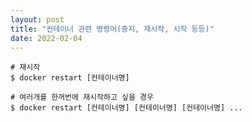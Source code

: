 ```yaml
---
layout: post
title: "컨테이너 관련 명령어(중지, 재시작, 시작 등등)"
date: 2022-02-04
---
```


<pre class="shell" id="code_1643934646159"><code># 재시작 
$ docker restart [컨테이너명]

# 여러개를 한꺼번에 재시작하고 싶을 경우 
$ docker restart [컨테이너명] [컨테이너명] [컨테이너명] ...</code></pre>